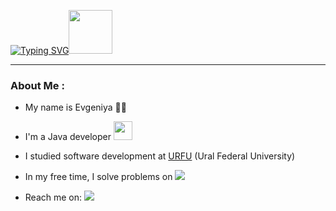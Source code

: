 <p><a href="https://git.io/typing-svg"><img src="https://readme-typing-svg.demolab.com?font=Fira+Code&size=20&pause=1000&color=EF8236&width=700&separator=%3D&lines=System.out.println(%22Hello%2C+World!);%3Dstd%3A%3Acout+%3C%3C+%22Hello%2C+World!%22+%3C%3C+std%3A%3Aendl;%3DConsole.WriteLine(%22Hello+World!%22);%3DAda.Text_IO.Put_Line(%22Hello%2C+World!%22);%3Decho+%22Hello%2C+World!%22;%3DDBMS_OUTPUT.PUT_LINE('Hello%2C+World!');%3Dputs+%22Hello%2C+World!%22%3DIO.puts(%22Hello%2C+World!%22)%3Dprintf(%22Hello%2C+World!%5Cn%22);%3Dconsole.log(%22Hello%2C+World!%22);%3Dfmt.Println(%22Hello%2C+World!%22)%3D%2B%2B%2B%2B%2B%2B%2B%2B%2B%2B%5B%3E%2B%2B%2B%2B%2B%2B%2B%3E%2B%2B%2B%2B%2B%2B%2B%2B%2B%2B%3E%2B%2B%2B%3E%2B%3C%3C%3C%3C-%5D%3E%2B%2B.%3E%2B.%2B%2B%2B%2B%2B%2B%2B..%2B%2B%2B.+%3E%3E%2B%2B.%3C%3C%2B%2B%2B%2B%2B%2B%2B%2B%2B%2B%2B%2B%2B%2B%2B.%3E.%2B%2B%2B.------.--------.%3E%3E%2B.%3E%2B%2B." alt="Typing SVG" /></a><img src="https://media0.giphy.com/media/v1.Y2lkPTc5MGI3NjExbW8wem1pdnB1a29uN213MGVvbmx2cGplczZtaHNwOHFzdno1dTZnZiZlcD12MV9pbnRlcm5hbF9naWZfYnlfaWQmY3Q9cw/cmCEsJZHYBPels360q/giphy.gif" width="70"/>
   </p>

---

### About Me : 
- My name is Evgeniya :woman_technologist:
  
- I'm a Java developer <img src="https://media.giphy.com/media/WUlplcMpOCEmTGBtBW/giphy.gif" width="30">

- I studied software development at <a href="https://urfu.ru/ru">URFU</a> (Ural Federal University)

- In my free time, I solve problems on <a href="https://leetcode.com/u/jen_brainnet/"><img src="https://img.shields.io/badge/leetcode-black?logo=leetcode"></a> 

- Reach me on:
  <a href="https://www.linkedin.com/in/evgeniya-leontyeva-2052701b9">
    <img src="https://img.shields.io/badge/LinkedIn-blue">
  </a>



<!--<p><a href="https://git.io/typing-svg">
    <img src="https://readme-typing-svg.demolab.com?font=Comforta&size=22&duration=2000&pause=1000&color=EF8236&random=false&width=800&lines=%D0%9F%D1%80%D0%B8%D0%B2%D0%B5%D1%82%2C+%D0%BC%D0%B8%D1%80!;Hello+World!;%C2%A1Hola+Mundo!;!%D7%A9%D7%9C%D7%95%D7%9D+%D7%A2%D7%95%D7%9C%D7%9D;%E0%A4%B9%E0%A5%88%E0%A4%B2%E0%A5%8B+%E0%A4%B5%E0%A4%B0%E0%A5%8D%E0%A4%B2%E0%A5%8D%E0%A4%A1!;%E4%BD%A0%E5%A5%BD%E4%B8%96%E7%95%8C%EF%BC%81;Witaj+%C5%9Bwiecie!;Bonjour+le+monde!;Tere+maailm!;Ciao+mondo!;Hallo+wereld!;Hallo+welt!" 
    alt="Typing SVG"/></a><img src="https://media0.giphy.com/media/v1.Y2lkPTc5MGI3NjExbW8wem1pdnB1a29uN213MGVvbmx2cGplczZtaHNwOHFzdno1dTZnZiZlcD12MV9pbnRlcm5hbF9naWZfYnlfaWQmY3Q9cw/cmCEsJZHYBPels360q/giphy.gif" width="70"/>
  </a>
</p>-->

<!--### Hi there 👋-->
<!-- <div id="header" align="center">
 <src="https://github.com/user-attachments/assets/3c17c012-b84e-45ba-9c6c-63490d3fb107" width="100"/>
</div>-->
<!--<div align="center">
  <a href="https://git.io/typing-svg"><img src="https://readme-typing-svg.demolab.com?font=Comforta&size=25&duration=2000&pause=1000&color=EF8236&random=false&width=435&lines=%D0%9F%D1%80%D0%B8%D0%B2%D0%B5%D1%82%2C+%D0%BC%D0%B8%D1%80!;Hello+World!;%C2%A1Hola+Mundo!;!%D7%A9%D7%9C%D7%95%D7%9D+%D7%A2%D7%95%D7%9C%D7%9D;%E0%A4%B9%E0%A5%88%E0%A4%B2%E0%A5%8B+%E0%A4%B5%E0%A4%B0%E0%A5%8D%E0%A4%B2%E0%A5%8D%E0%A4%A1!;%E4%BD%A0%E5%A5%BD%E4%B8%96%E7%95%8C%EF%BC%81;Witaj+%C5%9Bwiecie!;Bonjour+le+monde!;Tere+maailm!;Ciao+mondo!;Hallo+wereld!;Hallo+welt!" alt="Typing SVG" /></a>
</div>-->

<!--
**JenBrainnet/JenBrainnet** is a ✨ _special_ ✨ repository because its `README.md` (this file) appears on your GitHub profile.

Here are some ideas to get you started:

- 🔭 I’m currently working on ...
- 🌱 I’m currently learning ...
- 👯 I’m looking to collaborate on ...
- 🤔 I’m looking for help with ...
- 💬 Ask me about ...
- 📫 How to reach me: ...
- 😄 Pronouns: ...
- ⚡ Fun fact: ...
-->
